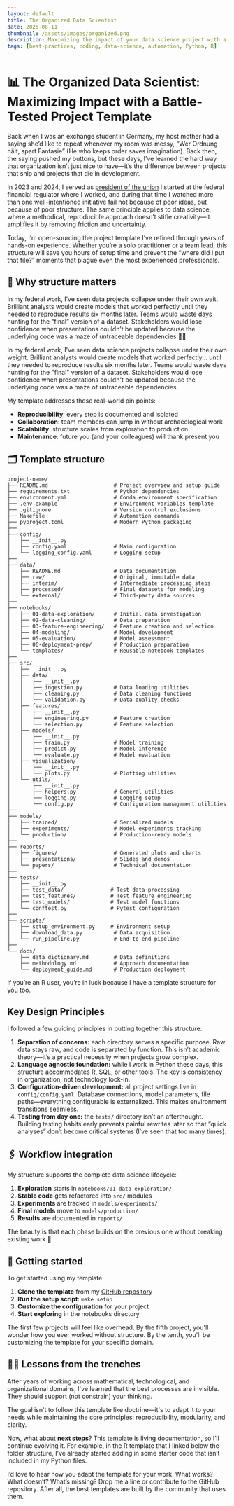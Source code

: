 ```yaml
---
layout: default
title: The Organized Data Scientist
date: 2025-08-11
thumbnail: /assets/images/organized.png
description: Maximizing the impact of your data science project with a battle-tested project template
tags: [best-practices, coding, data-science, automation, Python, R]
---
```


# 📊 The Organized Data Scientist: Maximizing Impact with a Battle-Tested Project Template

Back when I was an exchange student in Germany, my host mother had a saying she’d like to repeat whenever my room was messy, “Wer Ordnung hält, spart Fantasie” (He who keeps order saves imagination). Back then, the saying pushed my buttons, but these days, I’ve learned the hard way that organization isn’t just nice to have—it’s the difference between projects that ship and projects that die in development.

In 2023 and 2024, I served as [president of the union](https://federalnewsnetwork.com/workforce/2024/02/federal-housing-finance-agency-to-kickstart-negotiations-for-first-ever-union-contract/) I started at the federal financial regulator where I worked, and during that time I watched more than one well-intentioned initiative fail not because of poor ideas, but because of poor structure. The same principle applies to data science, where a methodical, reproducible approach doesn’t stifle creativity—it amplifies it by removing friction and uncertainty.

Today, I’m open-sourcing the project template I’ve refined through years of hands-on experience. Whether you’re a solo practitioner or a team lead, this structure will save you hours of setup time and prevent the “where did I put that file?” moments that plague even the most experienced professionals.

## 🏢 Why structure matters
In my federal work, I’ve seen data projects collapse under their own wait. Brilliant analysts would create models that worked perfectly until they needed to reproduce results six months later. Teams would waste days hunting for the “final” version of a dataset. Stakeholders would lose confidence when presentations couldn’t be updated because the underlying code was a maze of untraceable dependencies 😵‍💫

In my federal work, I've seen data science projects collapse under their own weight. Brilliant analysts would create models that worked perfectly... until they needed to reproduce results six months later. Teams would waste days hunting for the "final" version of a dataset. Stakeholders would lose confidence when presentations couldn't be updated because the underlying code was a maze of untraceable dependencies.

My template addresses these real-world pin points:

- **Reproducibility**: every step is documented and isolated
- **Collaboration**: team members can jump in without archaeological work
- **Scalability**: structure scales from exploration to production
- **Maintenance**: future you (and your colleagues) will thank present you

## 🗂️ Template structure

```
project-name/
├── README.md                     # Project overview and setup guide
├── requirements.txt              # Python dependencies
├── environment.yml               # Conda environment specification
├── .env.example                  # Environment variables template
├── .gitignore                    # Version control exclusions
├── Makefile                      # Automation commands
├── pyproject.toml                # Modern Python packaging
├── 
├── config/
│   ├── __init__.py
│   ├── config.yaml               # Main configuration
│   └── logging_config.yaml       # Logging setup
├── 
├── data/
│   ├── README.md                 # Data documentation
│   ├── raw/                      # Original, immutable data
│   ├── interim/                  # Intermediate processing steps
│   ├── processed/                # Final datasets for modeling
│   └── external/                 # Third-party data sources
├── 
├── notebooks/
│   ├── 01-data-exploration/      # Initial data investigation
│   ├── 02-data-cleaning/         # Data preparation
│   ├── 03-feature-engineering/   # Feature creation and selection
│   ├── 04-modeling/              # Model development
│   ├── 05-evaluation/            # Model assessment
│   ├── 06-deployment-prep/       # Production preparation
│   └── templates/                # Reusable notebook templates
├── 
├── src/
│   ├── __init__.py
│   ├── data/
│   │   ├── __init__.py
│   │   ├── ingestion.py          # Data loading utilities
│   │   ├── cleaning.py           # Data cleaning functions
│   │   └── validation.py         # Data quality checks
│   ├── features/
│   │   ├── __init__.py
│   │   ├── engineering.py        # Feature creation
│   │   └── selection.py          # Feature selection
│   ├── models/
│   │   ├── __init__.py
│   │   ├── train.py              # Model training
│   │   ├── predict.py            # Model inference
│   │   └── evaluate.py           # Model evaluation
│   ├── visualization/
│   │   ├── __init__.py
│   │   └── plots.py              # Plotting utilities
│   └── utils/
│       ├── __init__.py
│       ├── helpers.py            # General utilities
│       └── logging.py            # Logging setup
│       └── config.py             # Configuration management utilities
├── 
├── models/
│   ├── trained/                  # Serialized models
│   ├── experiments/              # Model experiments tracking
│   └── production/               # Production-ready models
├── 
├── reports/
│   ├── figures/                  # Generated plots and charts
│   ├── presentations/            # Slides and demos
│   └── papers/                   # Technical documentation
├── 
├── tests/
│   ├── __init__.py
│   ├── test_data/               # Test data processing
│   ├── test_features/           # Test feature engineering
│   ├── test_models/             # Test model functions
│   └── conftest.py              # Pytest configuration
├── 
├── scripts/
│   ├── setup_environment.py     # Environment setup
│   ├── download_data.py          # Data acquisition
│   └── run_pipeline.py           # End-to-end pipeline
├── 
└── docs/
    ├── data_dictionary.md        # Data definitions
    ├── methodology.md            # Approach documentation
    └── deployment_guide.md       # Production deployment
```

If you’re an R user, you’re in luck because I have a template structure for you too.

## Key Design Principles
I followed a few guiding principles in putting together this structure:

1. **Separation of concerns:** each directory serves a specific purpose. Raw data stays raw, and code is separated by function. This isn’t academic theory—it’s a practical necessity when projects grow complex.
2. **Language agnostic foundation:** while I work in Python these days, this structure accommodates R, SQL, or other tools. The key is consistency in organization, not technology lock-in.
3. **Configuration-driven development:** all project settings live in `config/config.yaml`. Database connections, model parameters, file paths—everything configurable is externalized. This makes environment transitions seamless.
4. **Testing from day one:** the `tests/` directory isn’t an afterthought. Building testing habits early prevents painful rewrites later so that “quick analyses” don’t become critical systems (I’ve seen that too many times).

## 🖇️ Workflow integration
My structure supports the complete data science lifecycle:

1. **Exploration** starts in `notebooks/01-data-exploration/`
2. **Stable code** gets refactored into `src/` modules
3. **Experiments** are tracked in `models/experiments/`
4. **Final models** move to `models/production/`
5. **Results** are documented in `reports/`

The beauty is that each phase builds on the previous one without breaking existing work 🎨

## 🏁 Getting started
To get started using my template: 

1. **Clone the template** from my [GitHub repository](https://github.com/nathanwatkinsdc/project-folder-structure-template)
2. **Run the setup script**: `make setup`
3. **Customize the configuration** for your project
4. **Start exploring** in the notebooks directory

The first few projects will feel like overhead. By the fifth project, you'll wonder how you ever worked without structure. By the tenth, you'll be customizing the template for your specific domain.

## 🧑‍🏫 Lessons from the trenches

After years of working across mathematical, technological, and organizational domains, I've learned that the best processes are invisible. They should support (not constrain) your thinking. 

The goal isn't to follow this template like doctrine—it's to adapt it to your needs while maintaining the core principles: reproducibility, modularity, and clarity.

Now, what about **next steps**? This template is living documentation, so I’ll continue evolving it. For example, in the R template that I linked below the folder structure, I’ve already started adding in some starter code that isn’t included in my Python files. 

I’d love to hear how you adapt the template for your work. What works? What doesn’t? What’s missing? Drop me a line or contribute to the GitHub repository. After all, the best templates are built by the community that uses them.
